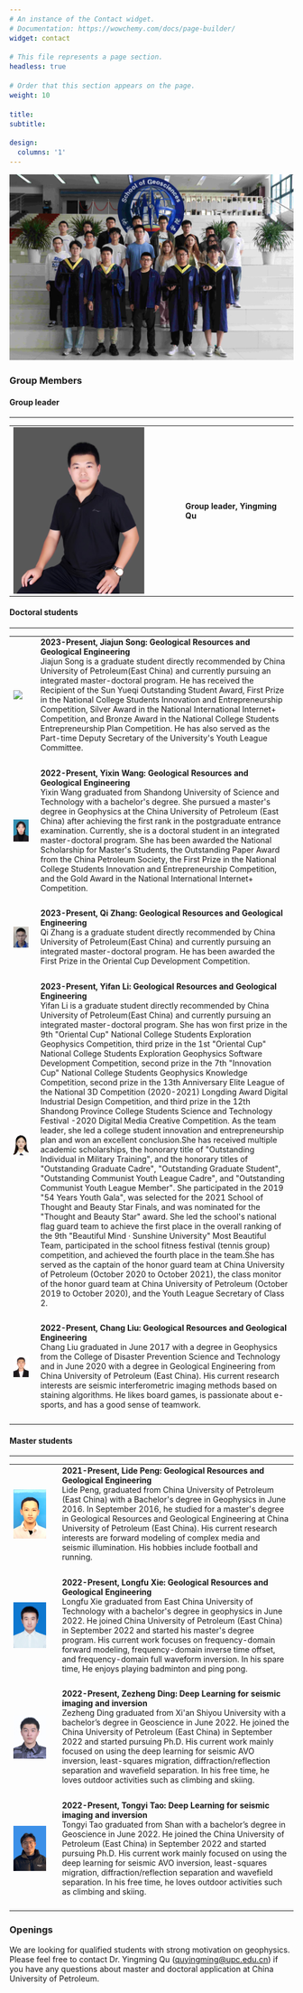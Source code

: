 ```yaml
---
# An instance of the Contact widget.
# Documentation: https://wowchemy.com/docs/page-builder/
widget: contact

# This file represents a page section.
headless: true

# Order that this section appears on the page.
weight: 10

title:
subtitle:

design:
  columns: '1'
---
```


![20届毕业](people.assets/20届毕业.jpg)

### Group Members

#### Group leader

---
<style>
table th:first-of-type {
    width: 8cm;
}
</style>



 |                                                             |                                                              |
 |:----------------------------------------------------------- | :----------------------------------------------------------- |
 |<img align="left" src="people.assets/quyingming.png" width="80%" /> | **Group leader, Yingming Qu**<br />





#### Doctoral students

---

 |                                                             |                                                              |
 |:----------------------------------------------------------- | :----------------------------------------------------------- |
 |<img align="left" src="people.assets/songjiajun.jpg" width="80%" /> | **2023-Present, Jiajun Song: Geological Resources and Geological Engineering**<br />Jiajun Song is a graduate student directly recommended by China University of Petroleum(East China) and currently pursuing an integrated master-doctoral program. He has received the Recipient of the Sun Yueqi Outstanding Student Award, First Prize in the National College Students Innovation and Entrepreneurship Competition, Silver Award in the National International Internet+ Competition, and Bronze Award in the National College Students Entrepreneurship Plan Competition. He has also served as the Part-time Deputy Secretary of the University's Youth League Committee. |
 | <br />                                                    |                                                              |
 |<img align="left" src="people.assets/wangyixin.jpg" width="80%" /> | **2022-Present, Yixin Wang: Geological Resources and Geological Engineering**<br />Yixin Wang graduated from Shandong University of Science and Technology with a bachelor's degree. She pursued a master's degree in Geophysics at the China University of Petroleum (East China) after achieving the first rank in the postgraduate entrance examination. Currently, she is a doctoral student in an integrated master-doctoral program. She has been awarded the National Scholarship for Master's Students, the Outstanding Paper Award from the China Petroleum Society, the First Prize in the National College Students Innovation and Entrepreneurship Competition, and the Gold Award in the National International Internet+ Competition. |
 | <br />        
 |<img align="left" src="people.assets/zhangqi.jpg" width="80%" /> | **2023-Present, Qi Zhang: Geological Resources and Geological Engineering**<br />Qi Zhang is  a graduate student directly recommended by China University of Petroleum(East China) and currently pursuing an integrated master-doctoral program. He has been awarded the First Prize in the Oriental Cup Development Competition. |
 | <br />        
 |<img align="left" src="people.assets/liyifan.jpg" width="80%" /> | **2023-Present, Yifan Li: Geological Resources and Geological Engineering**<br />Yifan Li is a graduate student directly recommended by China University of Petroleum(East China) and currently pursuing an integrated master-doctoral program. She has won first prize in the 9th "Oriental Cup" National College Students Exploration Geophysics Competition, third prize in the 1st "Oriental Cup" National College Students Exploration Geophysics Software Development Competition, second prize in the 7th "Innovation Cup" National College Students Geophysics Knowledge Competition, second prize in the 13th Anniversary Elite League of the National 3D Competition (2020-2021) Longding Award Digital Industrial Design Competition, and third prize in the 12th Shandong Province College Students Science and Technology Festival -2020 Digital Media Creative Competition. As the team leader, she led a college student innovation and entrepreneurship plan and won an excellent conclusion.She has received multiple academic scholarships, the honorary title of "Outstanding Individual in Military Training", and the honorary titles of "Outstanding Graduate Cadre", "Outstanding Graduate Student", "Outstanding Communist Youth League Cadre", and "Outstanding Communist Youth League Member". She participated in the 2019 "54 Years Youth Gala", was selected for the 2021 School of Thought and Beauty Star Finals, and was nominated for the "Thought and Beauty Star" award. She led the school's national flag guard team to achieve the first place in the overall ranking of the 9th "Beautiful Mind · Sunshine University" Most Beautiful Team, participated in the school fitness festival (tennis group) competition, and achieved the fourth place in the team.She has served as the captain of the honor guard team at China University of Petroleum (October 2020 to October 2021), the class monitor of the honor guard team at China University of Petroleum (October 2019 to October 2020), and the Youth League Secretary of Class 2. |
 | <br />        
 |<img align="left" src="people.assets/liuchang.jpg" width="80%" /> | **2022-Present, Chang Liu: Geological Resources and Geological Engineering**<br />Chang Liu graduated in June 2017 with a degree in Geophysics from the College of Disaster Prevention Science and Technology and in June 2020 with a degree in Geological Engineering from China University of Petroleum (East China). His current research interests are seismic interferometric imaging methods based on staining algorithms. He likes board games, is passionate about e-sports, and has a good sense of teamwork. |
 | <br />        
        

#### Master students

---

 |                                                             |                                                              |
 |:----------------------------------------------------------- | :----------------------------------------------------------- |
 |<img align="left" src="people.assets/penglide.jpg" width="80%" /> | **2021-Present, Lide Peng: Geological Resources and Geological Engineering**<br />Lide Peng, graduated from China University of Petroleum (East China) with a Bachelor's degree in Geophysics in June 2016. In September 2016, he studied for a master's degree in Geological Resources and Geological Engineering at China University of Petroleum (East China). His current research interests are forward modeling of complex media and seismic illumination. His hobbies include football and running.
 | <br />                                                    |                                                              |
 |<img align="left" src="people.assets/xielongfu.jpg" width="80%" /> | **2022-Present, Longfu Xie: Geological Resources and Geological Engineering**<br />Longfu Xie graduated from East China University of Technology with a bachelor's degree in geophysics in June 2022. He joined China University of Petroleum (East China) in September 2022 and started his master's degree program. His current work focuses on frequency-domain forward modeling, frequency-domain inverse time offset, and frequency-domain full waveform inversion. In his spare time, He enjoys playing badminton and ping pong. |
 | <br />                                                       |                                                              |
 |<img align="left" src="people.assets/dingzezheng.jpg" width="80%" /> | **2022-Present, Zezheng Ding: Deep Learning for seismic imaging and inversion**<br />Zezheng Ding graduated from Xi'an Shiyou University with a bachelor’s degree in Geoscience in June 2022. He joined the China University of Petroleum (East China) in September 2022 and started pursuing Ph.D. His current work mainly focused on using the deep learning for seismic AVO inversion, least-squares migration, diffraction/reflection separation and wavefield separation. In his free time, he loves outdoor activities such as climbing and skiing. |
 | <br />        
 |<img align="left" src="people.assets/taotongyi.jpg" width="80%" /> | **2022-Present, Tongyi Tao: Deep Learning for seismic imaging and inversion**<br />Tongyi Tao graduated from Shan with a bachelor’s degree in Geoscience in June 2022. He joined the China University of Petroleum (East China) in September 2022 and started pursuing Ph.D. His current work mainly focused on using the deep learning for seismic AVO inversion, least-squares migration, diffraction/reflection separation and wavefield separation. In his free time, he loves outdoor activities such as climbing and skiing. |
 | <br />     





### Openings

We are looking for qualified students with strong motivation on geophysics. Please feel free to contact Dr. Yingming Qu ([quyingming@upc.edu.cn](mailto:quyingming@upc.edu.cn)) if you have any questions about master and doctoral application at China University of Petroleum.